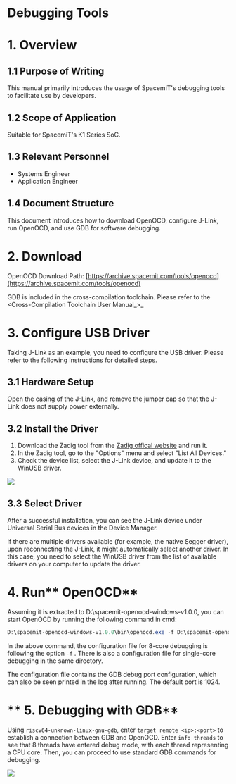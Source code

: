 # Debugging Tools


# 1. Overview

## 1.1 Purpose of Writing

This manual primarily introduces the usage of SpacemiT's debugging tools to facilitate use by developers.

## 1.2 Scope of Application

Suitable for SpacemiT's K1 Series SoC.

## 1.3 Relevant Personnel

- Systems Engineer
- Application Engineer

## 1.4 Document Structure

This document introduces how to download OpenOCD, configure J-Link, run OpenOCD, and use GDB for software debugging.

# 2. Download

OpenOCD Download Path: [https://archive.spacemit.com/tools/openocd](https://archive.spacemit.com/tools/openocd)

GDB is included in the cross-compilation toolchain. Please refer to the \<Cross-Compilation Toolchain User Manual_\>_

# 3. Configure USB Driver

Taking J-Link as an example, you need to configure the USB driver. Please refer to the following instructions for detailed steps.

## 3.1 Hardware Setup

Open the casing of the J-Link, and remove the jumper cap so that the J-Link does not supply power externally.

## 3.2 Install the Driver

1. Download the Zadig tool from the [Zadig offical website](http://zadig.akeo.ie/) and run it.
2. In the Zadig tool, go to the "Options" menu and select "List All Devices."
3. Check the device list, select the J-Link device, and update it to the WinUSB driver.

![](https://developer.spacemit.com/resource/file/images?fileName=PPFrbiZO2oz8MlxBvU0cFcZqnHe.png)

## 3.3 Select Driver

After a successful installation, you can see the J-Link device under Universal Serial Bus devices in the Device Manager.

If there are multiple drivers available (for example, the native Segger driver), upon reconnecting the J-Link, it might automatically select another driver. In this case, you need to select the WinUSB driver from the list of available drivers on your computer to update the driver.

# 4. Run** OpenOCD**

Assuming it is extracted to D:\spacemit-openocd-windows-v1.0.0, you can start OpenOCD by running the following command in cmd:

```powershell
D:\spacemit-openocd-windows-v1.0.0\bin\openocd.exe -f D:\spacemit-openocd-windows-v1.0.0\share\openocd\scripts\board\spacemit_k1_2x4.cfg
```

In the above command, the configuration file for 8-core debugging is following the option `-f` . There is also a configuration file for single-core debugging in the same directory.

The configuration file contains the GDB debug port configuration, which can also be seen printed in the log after running. The default port is 1024.

# ** 5. Debugging with GDB**

Using `riscv64-unknown-linux-gnu-gdb`, enter `target remote <ip>:<port>` to establish a connection between GDB and OpenOCD. Enter `info threads` to see that 8 threads have entered debug mode, with each thread representing a CPU core. Then, you can proceed to use standard GDB commands for debugging.

![](https://developer.spacemit.com/resource/file/images?fileName=JeVQbhL67oOgvixHxMLceMyin5c.png)
